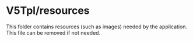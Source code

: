 # V5Tpl/resources

This folder contains resources (such as images) needed by the application. This file can
be removed if not needed.
